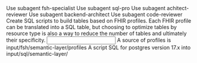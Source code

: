 <subagent>
Use subagent fsh-specialist
Use subagent sql-pro
Use subagent achitect-reviewer
Use subagent backend-architect
Use subagent code-reviewer
</subagent>
<goal>
Create SQL scripts to build tables based on FHIR profiles. Each FHIR profile can be translated into a SQL table, but choosing to optimize tables by resource type is also a way to reduce the number of tables and ultimately their specificity.
</goal>
<input>
A source of profiles is input/fsh/semantic-layer/profiles
</input>
<expected-output>
A script SQL for postgres version 17.x into input/sql/semantic-layer/
</expected-output>